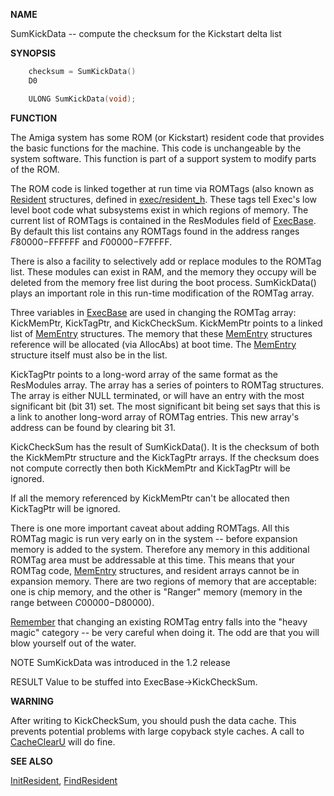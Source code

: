
**NAME**

SumKickData -- compute the checksum for the Kickstart delta list

**SYNOPSIS**

```c
    checksum = SumKickData()
    D0

    ULONG SumKickData(void);

```
**FUNCTION**

The Amiga system has some ROM (or Kickstart) resident code that
provides the basic functions for the machine.  This code is
unchangeable by the system software.  This function is part of a
support system to modify parts of the ROM.

The ROM code is linked together at run time via ROMTags (also known
as [Resident](_OOAO) structures, defined in [exec/resident_h](_OOAO).  These tags tell
Exec's low level boot code what subsystems exist in which regions of
memory.  The current list of ROMTags is contained in the ResModules
field of [ExecBase](_OOYE).  By default this list contains any ROMTags found
in the address ranges $F80000-$FFFFFF and $F00000-$F7FFFF.

There is also a facility to selectively add or replace modules to the
ROMTag list.  These modules can exist in RAM, and the memory they
occupy will be deleted from the memory free list during the boot
process.  SumKickData() plays an important role in this run-time
modification of the ROMTag array.

Three variables in [ExecBase](_OOYE) are used in changing the ROMTag array:
KickMemPtr, KickTagPtr, and KickCheckSum. KickMemPtr points to a
linked list of [MemEntry](_OOXY) structures. The memory that these [MemEntry](_OOXY)
structures reference will be allocated (via AllocAbs) at boot time.
The [MemEntry](_OOXY) structure itself must also be in the list.

KickTagPtr points to a long-word array of the same format as the
ResModules array.  The array has a series of pointers to ROMTag
structures.  The array is either NULL terminated, or will have an
entry with the most significant bit (bit 31) set.  The most
significant bit being set says that this is a link to another
long-word array of ROMTag entries.  This new array's address can be
found by clearing bit 31.

KickCheckSum has the result of SumKickData().  It is the checksum of
both the KickMemPtr structure and the KickTagPtr arrays.  If the
checksum does not compute correctly then both KickMemPtr and
KickTagPtr will be ignored.

If all the memory referenced by KickMemPtr can't be allocated then
KickTagPtr will be ignored.

There is one more important caveat about adding ROMTags. All this
ROMTag magic is run very early on in the system -- before expansion
memory is added to the system. Therefore any memory in this
additional ROMTag area must be addressable at this time. This means
that your ROMTag code, [MemEntry](_OOXY) structures, and resident arrays
cannot be in expansion memory.  There are two regions of memory that
are acceptable:  one is chip memory, and the other is &#034;Ranger&#034; memory
(memory in the range between $C00000-$D80000).

[Remember](_OODT) that changing an existing ROMTag entry falls into the
&#034;heavy magic&#034; category -- be very careful when doing it.  The odd are
that you will blow yourself out of the water.

NOTE
SumKickData was introduced in the 1.2 release

RESULT
Value to be stuffed into ExecBase-&#062;KickCheckSum.

**WARNING**

After writing to KickCheckSum, you should push the data cache.
This prevents potential problems with large copyback style caches.
A call to [CacheClearU](CacheClearU) will do fine.

**SEE ALSO**

[InitResident](InitResident), [FindResident](FindResident)
